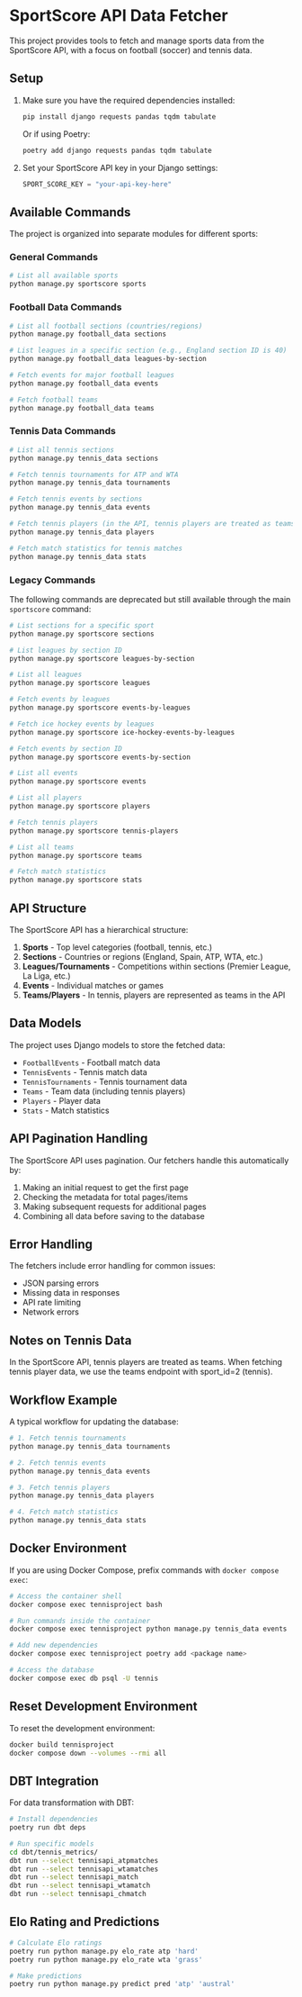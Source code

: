 # SportScore API Data Fetcher

This project provides tools to fetch and manage sports data from the SportScore API, with a focus on football (soccer) and tennis data.

## Setup

1. Make sure you have the required dependencies installed:
   ```bash
   pip install django requests pandas tqdm tabulate
   ```
   
   Or if using Poetry:
   ```bash
   poetry add django requests pandas tqdm tabulate
   ```

2. Set your SportScore API key in your Django settings:
   ```python
   SPORT_SCORE_KEY = "your-api-key-here"
   ```

## Available Commands

The project is organized into separate modules for different sports:

### General Commands

```bash
# List all available sports
python manage.py sportscore sports
```

### Football Data Commands

```bash
# List all football sections (countries/regions)
python manage.py football_data sections

# List leagues in a specific section (e.g., England section ID is 40)
python manage.py football_data leagues-by-section

# Fetch events for major football leagues
python manage.py football_data events

# Fetch football teams
python manage.py football_data teams
```

### Tennis Data Commands

```bash
# List all tennis sections
python manage.py tennis_data sections

# Fetch tennis tournaments for ATP and WTA
python manage.py tennis_data tournaments

# Fetch tennis events by sections
python manage.py tennis_data events

# Fetch tennis players (in the API, tennis players are treated as teams)
python manage.py tennis_data players

# Fetch match statistics for tennis matches
python manage.py tennis_data stats
```

### Legacy Commands

The following commands are deprecated but still available through the main `sportscore` command:

```bash
# List sections for a specific sport
python manage.py sportscore sections

# List leagues by section ID
python manage.py sportscore leagues-by-section

# List all leagues
python manage.py sportscore leagues

# Fetch events by leagues
python manage.py sportscore events-by-leagues

# Fetch ice hockey events by leagues
python manage.py sportscore ice-hockey-events-by-leagues

# Fetch events by section ID
python manage.py sportscore events-by-section

# List all events
python manage.py sportscore events

# List all players
python manage.py sportscore players

# Fetch tennis players
python manage.py sportscore tennis-players

# List all teams
python manage.py sportscore teams

# Fetch match statistics
python manage.py sportscore stats
```

## API Structure

The SportScore API has a hierarchical structure:

1. **Sports** - Top level categories (football, tennis, etc.)
2. **Sections** - Countries or regions (England, Spain, ATP, WTA, etc.)
3. **Leagues/Tournaments** - Competitions within sections (Premier League, La Liga, etc.)
4. **Events** - Individual matches or games
5. **Teams/Players** - In tennis, players are represented as teams in the API

## Data Models

The project uses Django models to store the fetched data:

- `FootballEvents` - Football match data
- `TennisEvents` - Tennis match data
- `TennisTournaments` - Tennis tournament data
- `Teams` - Team data (including tennis players)
- `Players` - Player data
- `Stats` - Match statistics

## API Pagination Handling

The SportScore API uses pagination. Our fetchers handle this automatically by:

1. Making an initial request to get the first page
2. Checking the metadata for total pages/items
3. Making subsequent requests for additional pages
4. Combining all data before saving to the database

## Error Handling

The fetchers include error handling for common issues:
- JSON parsing errors
- Missing data in responses
- API rate limiting
- Network errors

## Notes on Tennis Data

In the SportScore API, tennis players are treated as teams. When fetching tennis player data, we use the teams endpoint with sport_id=2 (tennis).

## Workflow Example

A typical workflow for updating the database:

```bash
# 1. Fetch tennis tournaments
python manage.py tennis_data tournaments

# 2. Fetch tennis events
python manage.py tennis_data events

# 3. Fetch tennis players
python manage.py tennis_data players

# 4. Fetch match statistics
python manage.py tennis_data stats
```

## Docker Environment

If you are using Docker Compose, prefix commands with `docker compose exec`:

```bash
# Access the container shell
docker compose exec tennisproject bash

# Run commands inside the container
docker compose exec tennisproject python manage.py tennis_data events

# Add new dependencies
docker compose exec tennisproject poetry add <package name>

# Access the database
docker compose exec db psql -U tennis
```

## Reset Development Environment

To reset the development environment:

```bash
docker build tennisproject
docker compose down --volumes --rmi all
```

## DBT Integration

For data transformation with DBT:

```bash
# Install dependencies
poetry run dbt deps

# Run specific models
cd dbt/tennis_metrics/
dbt run --select tennisapi_atpmatches
dbt run --select tennisapi_wtamatches
dbt run --select tennisapi_match
dbt run --select tennisapi_wtamatch
dbt run --select tennisapi_chmatch
```

## Elo Rating and Predictions

```bash
# Calculate Elo ratings
poetry run python manage.py elo_rate atp 'hard'
poetry run python manage.py elo_rate wta 'grass'

# Make predictions
poetry run python manage.py predict pred 'atp' 'austral'
```
